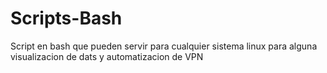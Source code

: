 # Scripts-Bash
Script en bash que pueden servir para cualquier sistema linux para alguna visualizacion de dats y automatizacion de VPN
